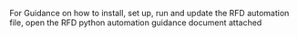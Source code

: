 For Guidance on how to install, set up, run and update the RFD automation file, open the RFD python automation guidance document attached 

